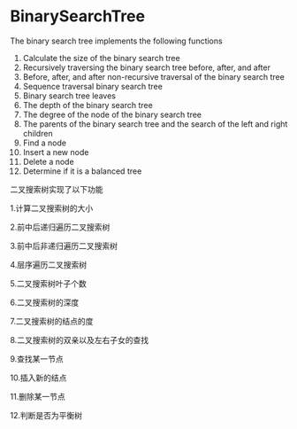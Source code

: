# BinarySearchTree

The binary search tree implements the following functions  
 1. Calculate the size of the binary search tree
 2. Recursively traversing the binary search tree before, after, and after
 3. Before, after, and after non-recursive traversal of the binary search tree
 4. Sequence traversal binary search tree
 5. Binary search tree leaves
 6. The depth of the binary search tree
 7. The degree of the node of the binary search tree
 8. The parents of the binary search tree and the search of the left and right children
 9. Find a node
 10. Insert a new node
 11. Delete a node
 12. Determine if it is a balanced tree
 
 二叉搜索树实现了以下功能
 
1.计算二叉搜索树的大小 

2.前中后递归遍历二叉搜索树

3.前中后非递归遍历二叉搜索树

4.层序遍历二叉搜索树

5.二叉搜索树叶子个数

6.二叉搜索树的深度

7.二叉搜索树的结点的度

8.二叉搜索树的双亲以及左右子女的查找

9.查找某一节点

10.插入新的结点

11.删除某一节点

12.判断是否为平衡树

